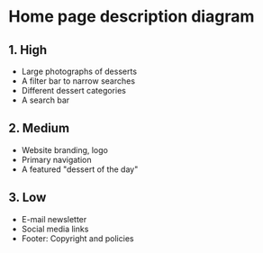 # Home page description diagram

## 1. High

- Large photographs of desserts
- A filter bar to narrow searches
- Different dessert categories
- A search bar

## 2. Medium

- Website branding, logo
- Primary navigation
- A featured "dessert of the day"

## 3. Low

- E-mail newsletter
- Social media links
- Footer: Copyright and policies